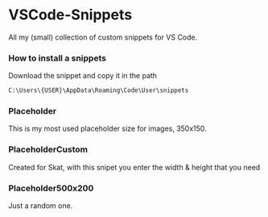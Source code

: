 # VSCode-Snippets
All my (small) collection of custom snippets for VS Code.
### How to install a snippets
Download the snippet and copy it in the path
```bash
C:\Users\{USER}\AppData\Roaming\Code\User\snippets
```

### Placeholder 
This is my most used placeholder size for images, 350x150.

### PlaceholderCustom
Created for Skat, with this snipet you enter the width & height that you need

### Placeholder500x200
Just a random one.
